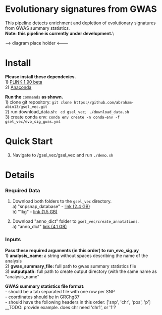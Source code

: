 # Evolutionary signatures from GWAS
This pipeline detects enrichment and depletion of evolutionary signatures from GWAS summary statistics.<br>
**Note: this pipeline is currently under development.**\

--> diagram place holder <---

# Install 

**Please install these dependecies.**<br>1) [PLINK 1.90 beta](https://www.cog-genomics.org/plink2)  
2) [Anaconda](https://www.anaconda.com/products/individual)

**Run the** `commands` **as shown.**<br>1) clone git repository: `git clone https://github.com/abraham-abin13/gsel_vec.git` <br>
2) run download_data.sh: ` cd gsel_vec; ./download_data.sh` <br>
3) create conda env: `conda env create -n conda-env -f gsel_vec/evo_sig_gwas.yml`


# Quick Start 

3) Navigate to /gsel_vec/gsel_vec and run `./demo.sh`



# Details 

### Required Data   
1) Download both folders to the `gsel_vec` directory.  
a) "snpsnap_database"  - [link (2.4 GB)](https://drive.google.com/drive/folders/1P9r9axKakwY20eD_f3NCoRY0g1aLcp2T?usp=sharing)    
b) "1kg" - [link (1.5 GB)](https://drive.google.com/drive/folders/1yjp31LhZSi2Ftu_QmgKDKevLqHKJTH-0?usp=sharing)


2) Download "anno_dict" folder to `gsel_vec/create_annotations`.  
a) "anno_dict" [link (4.1 GB)](https://drive.google.com/drive/folders/1dps7iWshulKKEukxCdBu6MTy3j2s8KCj?usp=sharing)
  


### Inputs
**Pass these required arguments (in this order) to run_evo_sig.py**  <br>1) **analysis_name:** a string without spaces describing the name of the analysis <br> 2) **gwas_summary_file:** full path to gwas summary statistics file <br> 3) **outputpath:** full path to create output directory (with the same name as "analysis_name"

**GWAS summary statistics file format:**<br>- should be a tab separated file with one row per SNP <br>- coordinates should be in GRChg37<br>- should have the following headers in this order: ['snp', 'chr', 'pos', 'p']
__TODO: provide example. does chr need 'chr1', or '1'?




